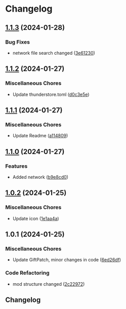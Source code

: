 # Changelog

## [1.1.3](https://github.com/Hypick122/ExplosivePresents/compare/v1.1.2...v1.1.3) (2024-01-28)


### Bug Fixes

* network file search changed ([3e61230](https://github.com/Hypick122/ExplosivePresents/commit/3e6123007e3533c99ab911fe5f8bfe6e4bc40ae5))

## [1.1.2](https://github.com/Hypick122/ExplosivePresents/compare/v1.1.1...v1.1.2) (2024-01-27)


### Miscellaneous Chores

* Update thunderstore.toml ([d0c3e5e](https://github.com/Hypick122/ExplosivePresents/commit/d0c3e5e9999844c3fdb51f981aafbd6ce953c52e))

## [1.1.1](https://github.com/Hypick122/ExplosivePresents/compare/v1.1.0...v1.1.1) (2024-01-27)


### Miscellaneous Chores

* Update Readme ([a114809](https://github.com/Hypick122/ExplosivePresents/commit/a114809f9338e8a1ac36cab3d9de7199ac820003))

## [1.1.0](https://github.com/Hypick122/ExplosivePresents/compare/v1.0.2...v1.1.0) (2024-01-27)


### Features

* Added network ([b9e8cd0](https://github.com/Hypick122/ExplosivePresents/commit/b9e8cd0b5700eff219eaf851d2c37b7fac221265))

## [1.0.2](https://github.com/Hypick122/ExplosivePresents/compare/v1.0.1...v1.0.2) (2024-01-25)


### Miscellaneous Chores

* Update icon ([1e1aa4a](https://github.com/Hypick122/ExplosivePresents/commit/1e1aa4abc7f15e974d6ac75bb0de5bdd31643387))

## 1.0.1 (2024-01-25)


### Miscellaneous Chores

* Update GiftPatch, minor changes in code ([6ed26df](https://github.com/Hypick122/ExplosivePresents/commit/6ed26df2e21eba052ead9fd0e3d4f38b46333e6f))


### Code Refactoring

* mod structure changed ([2c22972](https://github.com/Hypick122/ExplosivePresents/commit/2c229724413be225f8e7b3b6b39d908c98df5312))

## Changelog
